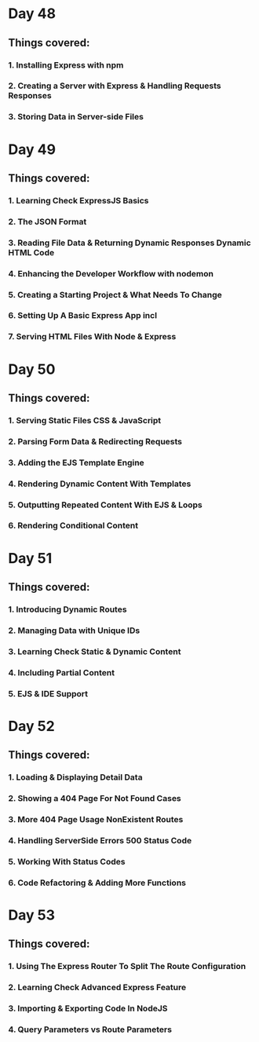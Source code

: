 # Day 48
## Things covered:
### 1. Installing Express with npm
### 2. Creating a Server with Express & Handling Requests Responses
### 3. Storing Data in Server-side Files
# Day 49
## Things covered:
### 1. Learning Check ExpressJS Basics
### 2. The JSON Format
### 3. Reading File Data & Returning Dynamic Responses Dynamic HTML Code
### 4. Enhancing the Developer Workflow with nodemon
### 5. Creating a Starting Project & What Needs To Change
### 6. Setting Up A Basic Express App incl
### 7. Serving HTML Files With Node & Express
# Day 50
## Things covered:
### 1. Serving Static Files CSS & JavaScript
### 2. Parsing Form Data & Redirecting Requests
### 3. Adding the EJS Template Engine
### 4. Rendering Dynamic Content With Templates
### 5. Outputting Repeated Content With EJS & Loops
### 6. Rendering Conditional Content
# Day 51
## Things covered:
### 1. Introducing Dynamic Routes
### 2. Managing Data with Unique IDs
### 3. Learning Check Static & Dynamic Content
### 4. Including Partial Content
### 5. EJS & IDE Support
# Day 52
## Things covered:
### 1. Loading & Displaying Detail Data
### 2. Showing a 404 Page For Not Found Cases
### 3. More 404 Page Usage NonExistent Routes
### 4. Handling ServerSide Errors 500 Status Code
### 5. Working With Status Codes
### 6. Code Refactoring & Adding More Functions
# Day 53
## Things covered:
### 1. Using The Express Router To Split The Route Configuration
### 2. Learning Check Advanced Express Feature
### 3. Importing & Exporting Code In NodeJS
### 4. Query Parameters vs Route Parameters
